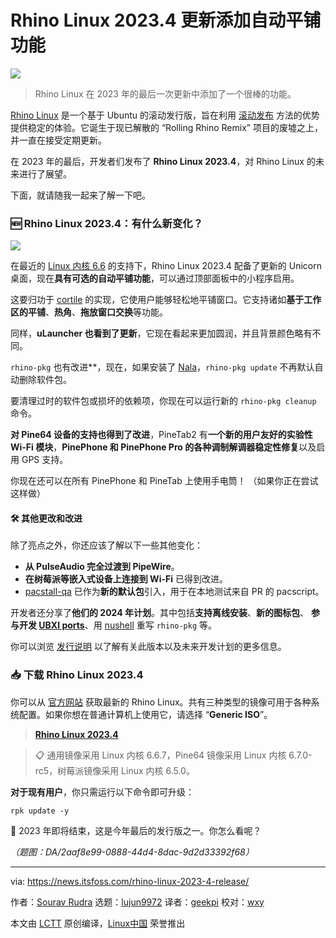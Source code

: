 [#]: subject: "Rhino Linux 2023.4 Update Adds An Auto-Tiling Feature"
[#]: via: "https://news.itsfoss.com/rhino-linux-2023-4-release/"
[#]: author: "Sourav Rudra https://news.itsfoss.com/author/sourav/"
[#]: collector: "lujun9972/lctt-scripts-1700446145"
[#]: translator: "geekpi"
[#]: reviewer: "wxy"
[#]: publisher: "wxy"
[#]: url: "https://linux.cn/article-16517-1.html"

Rhino Linux 2023.4 更新添加自动平铺功能
======

![][0]

> Rhino Linux 在 2023 年的最后一次更新中添加了一个很棒的功能。

[Rhino Linux][1] 是一个基于 Ubuntu 的滚动发行版，旨在利用 [滚动发布][2] 方法的优势提供稳定的体验。它诞生于现已解散的 “Rolling Rhino Remix” 项目的废墟之上，并一直在接受定期更新。

在 2023 年的最后，开发者们发布了 **Rhino Linux 2023.4**，对 Rhino Linux 的未来进行了展望。

下面，就请随我一起来了解一下吧。

### 🆕 Rhino Linux 2023.4：有什么新变化？

![][4]

在最近的 [Linux 内核 6.6][5] 的支持下，Rhino Linux 2023.4 配备了更新的 Unicorn 桌面，现在**具有可选的自动平铺功能**，可以通过顶部面板中的小程序启用。

这要归功于 [cortile][6] 的实现，它使用户能够轻松地平铺窗口。它支持诸如**基于工作区的平铺**、**热角**、**拖放窗口交换**等功能。

同样，**uLauncher 也看到了更新**，它现在看起来更加圆润，并且背景颜色略有不同。

`rhino-pkg` 也有改进**，现在，如果安装了 [Nala][7]，`rhino-pkg update` 不再默认自动删除软件包。

要清理过时的软件包或损坏的依赖项，你现在可以运行新的 `rhino-pkg cleanup` 命令。

**对 Pine64 设备的支持也得到了改进**，PineTab2 有**一个新的用户友好的实验性 Wi-Fi 模块**，**PinePhone 和 PinePhone Pro 的各种调制解调器稳定性修复**以及启用 GPS 支持。

你现在还可以在所有 PinePhone 和 PineTab 上使用手电筒！ （如果你正在尝试这样做）

#### 🛠️ 其他更改和改进

除了亮点之外，你还应该了解以下一些其他变化：

   * **从 PulseAudio 完全过渡到 PipeWire**。
   * **在树莓派等嵌入式设备上连接到 Wi-Fi** 已得到改进。
   * [pacstall-qa][8] 已作为**新的默认包**引入，用于在本地测试来自 PR 的 pacscript。

开发者还分享了**他们的 2024 年计划**。其中包括**支持离线安装**、**新的图标包**、 **参与开发 [UBXI ports][9]**、用 [nushell][10] 重写 `rhino-pkg` 等。

你可以浏览 [发行说明][11] 以了解有关此版本以及未来开发计划的更多信息。

### 📥 下载 Rhino Linux 2023.4

你可以从 [官方网站][12] 获取最新的 Rhino Linux。共有三种类型的镜像可用于各种系统配置。如果你想在普通计算机上使用它，请选择 “**Generic ISO**”。

> **[Rhino Linux 2023.4][12]**

> 📋 通用镜像采用 Linux 内核 6.6.7，Pine64 镜像采用 Linux 内核 6.7.0-rc5，树莓派镜像采用 Linux 内核 6.5.0。

**对于现有用户**，你只需运行以下命令即可升级：

```
rpk update -y
```

💬 2023 年即将结束，这是今年最后的发行版之一。你怎么看呢？

*（题图：DA/2aaf8e99-0888-44d4-8dac-9d2d33392f68）*

--------------------------------------------------------------------------------

via: https://news.itsfoss.com/rhino-linux-2023-4-release/

作者：[Sourav Rudra][a]
选题：[lujun9972][b]
译者：[geekpi](https://github.com/geekpi)
校对：[wxy](https://github.com/wxy)

本文由 [LCTT](https://github.com/LCTT/TranslateProject) 原创编译，[Linux中国](https://linux.cn/) 荣誉推出

[a]: https://news.itsfoss.com/author/sourav/
[b]: https://github.com/lujun9972
[1]: https://rhinolinux.org/index.html
[2]: https://itsfoss.com/rolling-release/
[3]: https://news.itsfoss.com/content/images/size/w256h256/2022/08/android-chrome-192x192.png
[4]: https://news.itsfoss.com/content/images/2023/12/Rhino_Linux_2023.4.png
[5]: https://news.itsfoss.com/linux-kernel-6-6-release/
[6]: https://github.com/leukipp/cortile
[7]: https://itsfoss.com/nala/
[8]: https://github.com/pacstall/pacstall-qa
[9]: https://rhinolinux.org/news-9.html
[10]: https://itsfoss.com/nushell/
[11]: https://rhinolinux.org/news-10.html
[12]: https://rhinolinux.org/download.html
[0]: https://img.linux.net.cn/data/attachment/album/202312/30/160853ktyoyyppoa06ywwa.jpg